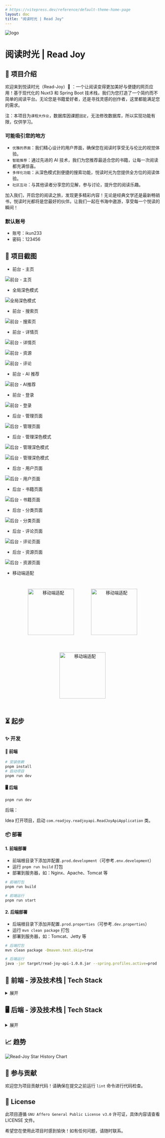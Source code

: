```yaml
---
# https://vitepress.dev/reference/default-theme-home-page
layout: doc
title: "阅读时光 | Read Joy"
---
```


<script setup lang="ts">
import PublicResource from '../.vitepress/compnents/PublicResource.vue'
</script>

<div text-center flex-row-c-c flex-col>
  <img class="!border-none w-8em h-8em" src="/index/read-joy.png" alt="logo"  />
</div>

# 阅读时光 | Read Joy

<!-- 公开仓库 -->
<PublicResource author="KiWi233333" repo-url="read-joy" />

## 🎈 项目介绍

欢迎来到悦读时光（Read-Joy）🎉 ：一个让阅读变得更加美好与便捷的网页应用！基于现代化的 Nuxt3 和 Spring Boot 技术栈，我们为您打造了一个简约而不简单的阅读平台。无论您是书籍爱好者，还是寻找灵感的创作者，这里都能满足您的需求。

注：本项目为`课程大作业`，数据库因课题`固定`，无法修改数据库，所以实现功能有限，仅供学习。

### 可能吸引您的地方

- `优雅的界面`：我们精心设计的用户界面，确保您在阅读时享受无与伦比的视觉体验。
- `智能推荐`：通过先进的 AI 技术，我们为您推荐最适合您的书籍，让每一次阅读都充满惊喜。
- `多样化功能`：从深色模式到便捷的搜索功能，悦读时光为您提供全方位的阅读体验。
- `社区互动`：与其他读者分享您的见解，参与讨论，提升您的阅读乐趣。

加入我们，开启您的阅读之旅，发现更多精彩内容！无论是经典文学还是最新畅销书，悦读时光都将是您最好的伙伴。让我们一起在书海中遨游，享受每一个悦读的瞬间！

### 默认账号

- 账号：ikun233
- 密码：123456

## 📸 项目截图

- 前台 - 主页

![前台 - 主页](./assets/阅读时光/front/home.png)

- 全局深色模式

![全局深色模式](./assets/阅读时光/front/dark.png)

- 前台 - 搜索页

![前台 - 搜索页](./assets/阅读时光/front/search.png)

- 前台 - 详情页

![前台 - 详情页](./assets/阅读时光/front/detail.png)

![前台 - 资源](./assets/阅读时光/front/res.png)

![前台 - 评论](./assets/阅读时光/front/comment.png)

- 前台 - AI 推荐

![前台 - AI推荐](./assets/阅读时光/front/ai.png)

- 前台 - 登录

![前台 - 登录](./assets/阅读时光/front/login.png)

- 后台 - 管理页面

![后台 - 管理页面](./assets/阅读时光/back/home.png)

- 后台 - 管理深色模式

![后台 - 管理深色模式](./assets/阅读时光/back/home-dark.png)

![后台 - 管理深色模式](./assets/阅读时光/back/home-dark-2.png)

- 后台 - 用户页面

![后台 - 用户页面](./assets/阅读时光/back/user.png)

- 后台 - 书籍页面

![后台 - 书籍页面](./assets/阅读时光/back/book.png)

- 后台 - 分类页面

![后台 - 分类页面](./assets/阅读时光/back/category.png)

- 后台 - 评论页面

![后台 - 评论页面](./assets/阅读时光/back/comment.png)

- 后台 - 资源页面

![后台 - 资源页面](./assets/阅读时光/back/res.png)

- 移动端适配

<div align=center style="margin:1em; display:flex;flex-wrap:wrap;justify-content:center;">
 <img src="./assets/阅读时光/front/phone1.png" width = "150" style="display:inline-block;margin: 2em;" alt="移动端适配" align=center />

 <img src="./assets/阅读时光/front/phone2.png" width = "150" style="display:inline-block;margin: 2em;" alt="移动端适配" align=center />

 <img src="./assets/阅读时光/front/phone-dark.png" width = "150" style="display:inline-block;margin: 2em;" alt="移动端适配" align=center />

</div>

## ⏳ 起步

### ✨ 开发

#### 🎨 前端

```sh
# 安装依赖
pnpm install
# 启动项目
pnpm run dev
```

#### 🖥 后端

```sh
pnpm run dev
```

后端：

Idea 打开项目，启动 `com.readjoy.readjoyapi.ReadJoyApiApplication` 类。

### 📦 部署

#### 1. 前端部署

- 前端根目录下添加并配置`.prod.development`（可参考`.env.development`）
- 运行 `pnpm run build` 打包
- 部署到服务器，如：Nginx、Apache、Tomcat 等

```sh
# 前端打包
pnpm run build

# 前端运行
pnpm run start

```

#### 2. 后端部署

- 后端根目录下添加并配置`.prod.properties`（可参考`.dev.properties`）
- 运行 `mvn clean package` 打包
- 部署到服务器，如：Tomcat、Jetty 等

```sh
# 后端打包
mvn clean package -Dmaven.test.skip=true

# 后端运行
java -jar target/read-joy-api-1.0.0.jar --spring.profiles.active=prod
```

## 🔧 前端 - 涉及技术栈 | Tech Stack

<details>
<summary>展开</summary>

| 类别            | 技术/组件             | 版本号     |
| --------------- | --------------------- | ---------- |
| 包管理器        | pnpm                  | 9.14.4     |
| 框架            | Nuxt3                 | ^3.14.1592 |
| UI 组件库       | Element Plus          | ^2.9.1     |
|                 | Radix Vue             | ^1.9.11    |
|                 | Element Plus Icons    | >=0.2.6    |
| 状态管理        | Pinia                 | ^2.3.0     |
|                 | Pinia Persisted State | ^4.2.0     |
| 构建工具        | Vite                  | ^6.0.2     |
|                 | Webpack               | ^5         |
| 静态站点生成    | Nuxi                  | -          |
| 服务端渲染      | Nitro                 | -          |
| CSS 框架        | Tailwind CSS          | ^3.4.17    |
|                 | Tailwind Merge        | ^2.5.5     |
|                 | Tailwind CSS Animate  | ^1.0.7     |
| TypeScript      | TypeScript            | 5.7.2      |
| ESLint 配置     | @antfu/eslint-config  | ^3.12.0    |
|                 | @nuxt/eslint          | ^0.7.4     |
|                 | @unocss/eslint-config | ^0.65.2    |
| 代码质量        | ESLint                | ^9.17.0    |
|                 | Consola               | ^3.2.3     |
| 动画            | @formkit/auto-animate | 0.8.2      |
| 图表            | ECharts               | ^5.5.1     |
| 日期处理        | Dayjs                 | ^1.11.13   |
| Markdown 编辑器 | MD-Editor V3          | ^5.1.1     |
| 国际化          | -                     | -          |
| PWA             | @vite-pwa/nuxt        | ^0.10.6    |
| Vue 插件        | @vueuse/nuxt          | ^12.2.0    |
| 版本控制钩子    | Husky                 | -          |
| 代码提交规范    | lint-staged           | -          |

</details>

## 🖥 后端 - 涉及技术栈 | Tech Stack

<details>
<summary>展开</summary>

| 类型             | 库                                           | 版本号      | 功能描述                                        |
| ---------------- | -------------------------------------------- | ----------- | ----------------------------------------------- |
| **主框架**       | **Spring Boot**                              | **3.3.5**   | **Spring Boot 核心依赖**                        |
|                  | spring-boot-starter-web                      |             | 提供 Web 应用支持，包括 Tomcat 和 Spring MVC    |
|                  | spring-boot-starter-validation               |             | 提供数据校验能力                                |
| **数据库与 ORM** | **MyBatis Plus**                             | **3.5.9**   | **集成 MyBatis Plus，增强的 MyBatis 功能**      |
|                  | mybatis-plus-spring-boot3-starter            |             |                                                 |
|                  | mybatis-plus-jsqlparser                      |             | MyBatis Plus 集成 JSqlParser 可增加扩展，分页等 |
|                  | mybatis-plus-join-boot-starter               | 1.5.2       | 提供 MyBatis Plus Join 多表联查查询支持         |
|                  | **MySQL**                                    |             | **MySQL 数据库驱动**                            |
|                  | mysql-connector-j                            | 8.0.29      |                                                 |
| **缓存**         | **Redis**                                    | **3.3.5**   | **提供 Redis 缓存支持**                         |
|                  | spring-boot-starter-data-redis               |             | 用于接口频控、数据缓存等                        |
| **安全**         | **JWT**                                      | **4.2.1**   | **提供 JWT 身份验证支持**                       |
|                  | java-jwt                                     |             | 用户的身份认证和授权                            |
|                  | **mica-xss**                                 | **2.7.6**   | **防止 XSS 攻击**                               |
| **工具类库**     | **Hutool**                                   | **5.8.25**  | **一个 Java 工具类库，提供 �� 种工具类**        |
|                  | hutool-all                                   |             |                                                 |
|                  | **Lombok**                                   | **1.18.24** | **简化 Java 对象封装的工具**                    |
|                  | lombok                                       |             |                                                 |
| **API 文档**     | **Swagger**                                  | **4.4.0**   | **提供 Swagger3 API 文档支持**                  |
|                  | knife4j-openapi3-jakarta-spring-boot-starter |             |                                                 |
| **日志**         | **Log4j2**                                   | **2.17.0**  | **提供日志记录支持**                            |

</details>

## 📈 趋势

![Read-Joy Star History Chart](https://api.star-history.com/svg?repos=KiWi233333/read-joy&type=Date)

## 🤝 参与贡献

欢迎您为项目贡献代码！请确保在提交之前运行 `lint` 命令进行代码检查。

## 📜 License

此项目遵循 `GNU Affero General Public License v3.0` 许可证，具体内容请查看 LICENSE 文件。

希望您在使用此项目时感到愉快！如有任何问题，请随时联系。
